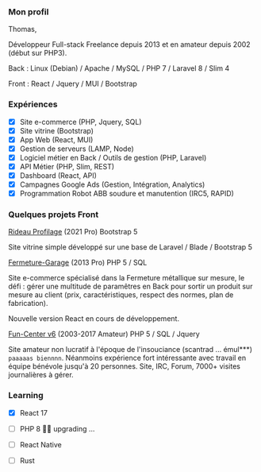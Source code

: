 ### Mon profil

Thomas,

Développeur Full-stack Freelance depuis 2013 et en amateur depuis 2002 (début sur PHP3).

Back : Linux (Debian) / Apache / MySQL / PHP 7 / Laravel 8 / Slim 4

Front : React / Jquery / MUI / Bootstrap

### Expériences

- [x] Site e-commerce (PHP, Jquery, SQL)
- [x] Site vitrine (Bootstrap)
- [x] App Web (React, MUI)
- [x] Gestion de serveurs (LAMP, Node)
- [x] Logiciel métier en Back / Outils de gestion (PHP, Laravel)
- [x] API Métier (PHP, Slim, REST)
- [x] Dashboard (React, API)
- [x] Campagnes Google Ads (Gestion, Intégration, Analytics)
- [x] Programmation Robot ABB soudure et manutention (IRC5, RAPID)

### Quelques projets Front

[Rideau Profilage](https://www.rideauprofilage.com/) (2021 Pro) Bootstrap 5

Site vitrine simple développé sur une base de Laravel / Blade / Bootstrap 5

[Fermeture-Garage](https://www.fermeturegarage.com/) (2013 Pro) PHP 5 / SQL

Site e-commerce spécialisé dans la Fermeture métallique sur mesure, le défi : gérer une multitude de paramêtres en Back pour sortir un produit sur mesure au client (prix, caractéristiques, respect des normes, plan de fabrication).

Nouvelle version React en cours de développement.

[Fun-Center v6](https://web.archive.org/web/20210306145102/https://fun-center.fr/) (2003-2017 Amateur) PHP 5 / SQL / Jquery

Site amateur non lucratif à l'époque de l'insouciance (scantrad ... émul***) `paaaaas biennnn`. Néanmoins expérience fort intéressante avec travail en équipe bénévole jusqu'à 20 personnes. Site, IRC, Forum, 7000+ visites journalières à gérer.

### Learning

- [x] React 17
- [ ] PHP 8 👨‍🎓 upgrading ...
- [ ] React Native
- [ ] Rust


<!--
**tosave04/tosave04** is a ✨ _special_ ✨ repository because its `README.md` (this file) appears on your GitHub profile.

Here are some ideas to get you started:

- 🔭 I’m currently working on ...
- 🌱 I’m currently learning ...
- 👯 I’m looking to collaborate on ...
- 🤔 I’m looking for help with ...
- 💬 Ask me about ...
- 📫 How to reach me: ...
- 😄 Pronouns: ...
- ⚡ Fun fact: ...
-->
